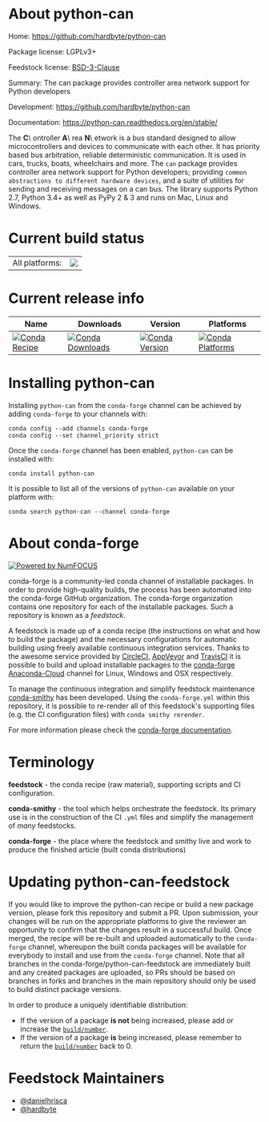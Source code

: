 About python-can
================

Home: https://github.com/hardbyte/python-can

Package license: LGPLv3+

Feedstock license: [BSD-3-Clause](https://github.com/conda-forge/python-can-feedstock/blob/master/LICENSE.txt)

Summary: The can package provides controller area network support for Python developers 

Development: https://github.com/hardbyte/python-can

Documentation: https://python-can.readthedocs.org/en/stable/

The **C**\ ontroller **A**\ rea **N**\ etwork is a bus standard designed
to allow microcontrollers and devices to communicate with each other. It
has priority based bus arbitration, reliable deterministic
communication. It is used in cars, trucks, boats, wheelchairs and more.
The ``can`` package provides controller area network support for
Python developers; providing `common abstractions to
different hardware devices`, and a suite of utilities for sending and receiving
messages on a can bus.
The library supports Python 2.7, Python 3.4+ as well as PyPy 2 & 3 and runs on Mac, Linux and Windows.


Current build status
====================


<table><tr><td>All platforms:</td>
    <td>
      <a href="https://dev.azure.com/conda-forge/feedstock-builds/_build/latest?definitionId=4805&branchName=master">
        <img src="https://dev.azure.com/conda-forge/feedstock-builds/_apis/build/status/python-can-feedstock?branchName=master">
      </a>
    </td>
  </tr>
</table>

Current release info
====================

| Name | Downloads | Version | Platforms |
| --- | --- | --- | --- |
| [![Conda Recipe](https://img.shields.io/badge/recipe-python--can-green.svg)](https://anaconda.org/conda-forge/python-can) | [![Conda Downloads](https://img.shields.io/conda/dn/conda-forge/python-can.svg)](https://anaconda.org/conda-forge/python-can) | [![Conda Version](https://img.shields.io/conda/vn/conda-forge/python-can.svg)](https://anaconda.org/conda-forge/python-can) | [![Conda Platforms](https://img.shields.io/conda/pn/conda-forge/python-can.svg)](https://anaconda.org/conda-forge/python-can) |

Installing python-can
=====================

Installing `python-can` from the `conda-forge` channel can be achieved by adding `conda-forge` to your channels with:

```
conda config --add channels conda-forge
conda config --set channel_priority strict
```

Once the `conda-forge` channel has been enabled, `python-can` can be installed with:

```
conda install python-can
```

It is possible to list all of the versions of `python-can` available on your platform with:

```
conda search python-can --channel conda-forge
```


About conda-forge
=================

[![Powered by
NumFOCUS](https://img.shields.io/badge/powered%20by-NumFOCUS-orange.svg?style=flat&colorA=E1523D&colorB=007D8A)](https://numfocus.org)

conda-forge is a community-led conda channel of installable packages.
In order to provide high-quality builds, the process has been automated into the
conda-forge GitHub organization. The conda-forge organization contains one repository
for each of the installable packages. Such a repository is known as a *feedstock*.

A feedstock is made up of a conda recipe (the instructions on what and how to build
the package) and the necessary configurations for automatic building using freely
available continuous integration services. Thanks to the awesome service provided by
[CircleCI](https://circleci.com/), [AppVeyor](https://www.appveyor.com/)
and [TravisCI](https://travis-ci.com/) it is possible to build and upload installable
packages to the [conda-forge](https://anaconda.org/conda-forge)
[Anaconda-Cloud](https://anaconda.org/) channel for Linux, Windows and OSX respectively.

To manage the continuous integration and simplify feedstock maintenance
[conda-smithy](https://github.com/conda-forge/conda-smithy) has been developed.
Using the ``conda-forge.yml`` within this repository, it is possible to re-render all of
this feedstock's supporting files (e.g. the CI configuration files) with ``conda smithy rerender``.

For more information please check the [conda-forge documentation](https://conda-forge.org/docs/).

Terminology
===========

**feedstock** - the conda recipe (raw material), supporting scripts and CI configuration.

**conda-smithy** - the tool which helps orchestrate the feedstock.
                   Its primary use is in the construction of the CI ``.yml`` files
                   and simplify the management of *many* feedstocks.

**conda-forge** - the place where the feedstock and smithy live and work to
                  produce the finished article (built conda distributions)


Updating python-can-feedstock
=============================

If you would like to improve the python-can recipe or build a new
package version, please fork this repository and submit a PR. Upon submission,
your changes will be run on the appropriate platforms to give the reviewer an
opportunity to confirm that the changes result in a successful build. Once
merged, the recipe will be re-built and uploaded automatically to the
`conda-forge` channel, whereupon the built conda packages will be available for
everybody to install and use from the `conda-forge` channel.
Note that all branches in the conda-forge/python-can-feedstock are
immediately built and any created packages are uploaded, so PRs should be based
on branches in forks and branches in the main repository should only be used to
build distinct package versions.

In order to produce a uniquely identifiable distribution:
 * If the version of a package **is not** being increased, please add or increase
   the [``build/number``](https://docs.conda.io/projects/conda-build/en/latest/resources/define-metadata.html#build-number-and-string).
 * If the version of a package **is** being increased, please remember to return
   the [``build/number``](https://docs.conda.io/projects/conda-build/en/latest/resources/define-metadata.html#build-number-and-string)
   back to 0.

Feedstock Maintainers
=====================

* [@danielhrisca](https://github.com/danielhrisca/)
* [@hardbyte](https://github.com/hardbyte/)

